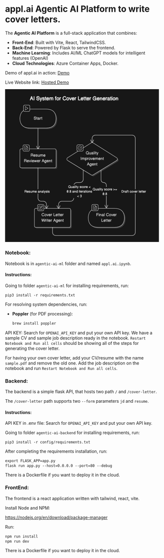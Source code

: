 # appl.ai Agentic AI Platform to write cover letters.

The **Agentic AI Platform** is a full-stack application that combines:
- **Front-End**: Built with Vite, React, TailwindCSS.
- **Back-End**: Powered by Flask to serve the frontend.
- **Machine Learning**: Includes AI/ML ChatGPT models for intelligent features (OpenAI)
- **Cloud Technologies**: Azure Container Apps, Docker.

Demo of appl.ai in action: [Demo](https://www.loom.com/share/3bc97ef8b71447fa9f8ac424932e3ece?sid=316fb1f8-4191-4b6f-82b5-84afb8e1d112)

Live Website link: [Hosted Demo](https://shorturl.at/E3jbO)

![Workflow](image.png)


### Notebook:

Notebook is in `agentic-ai-ml` folder and named `appl.ai.ipynb`.

#### Instructions:

Going to folder `agentic-ai-ml` for installing requirements, run:

```
pip3 install -r requirements.txt
```

For resolving system dependencies, run:

- **Poppler** (for PDF processing):
  ```bash
  brew install poppler

API KEY: Search for `OPENAI_API_KEY` and put your own API key.
We have a sample CV and sample job description ready in the notebook. `Restart Notebook and Run all cells` should be showing all of the steps for generating the cover letter.

For having your own cover letter, add your CV/resume with the name `sample.pdf` and remove the old one. Add the job description on the notebook and run `Restart Notebook and Run all cells`.

### Backend:

The backend is a simple flask API, that hosts two path `/` and `/cover-letter`.

The `/cover-letter` path supports two `--form` parameters `jd` and `resume`.

#### Instructions:

API KEY in .env file: Search for `OPENAI_API_KEY` and put your own API key.

Going to folder `agentic-ai-backend` for installing requirements, run:

```
pip3 install -r config/requirements.txt
```

After completing the requirements installation, run:

```
export FLASK_APP=app.py
flask run app.py --host=0.0.0.0 --port=80 --debug
```

There is a Dockerfile if you want to deploy it in the cloud.

### FrontEnd:

The frontend is a react application written with tailwind, react, vite.

Install Node and NPM:

https://nodejs.org/en/download/package-manager

Run:

```
npm run install
npm run dev
```

There is a Dockerfile if you want to deploy it in the cloud.

